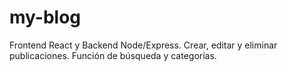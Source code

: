 # my-blog
Frontend React y Backend Node/Express. Crear, editar y eliminar publicaciones. Función de búsqueda y categorías. 
